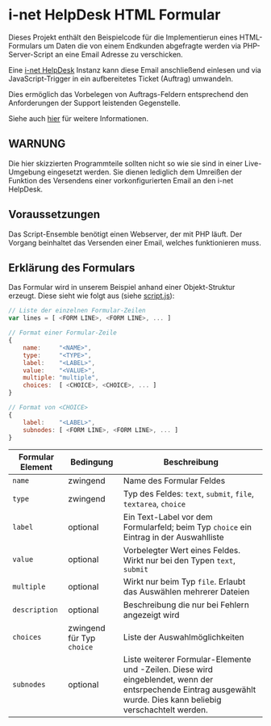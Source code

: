 # i-net HelpDesk HTML Formular

Dieses Projekt enthält den Beispielcode für die Implementierun eines HTML-Formulars um Daten die von einem Endkunden abgefragte werden via PHP-Server-Script an eine Email Adresse zu verschicken.

Eine [i-net HelpDesk](https://www.inetsoftware.de/de/products/helpdesk/) Instanz kann diese Email anschließend einlesen und via JavaScript-Trigger in ein aufbereitetes Ticket (Auftrag) umwandeln.

Dies ermöglich das Vorbelegen von Auftrags-Feldern entsprechend den Anforderungen der Support leistenden Gegenstelle.

Siehe auch [hier](https://faq.inetsoftware.de/t/erstellen-vordefinierter-formulare-fur-den-einsatz-am-i-net-helpdesk/215) für weitere Informationen.

## WARNUNG

Die hier skizzierten Programmteile sollten nicht so wie sie sind in einer Live-Umgebung eingesetzt werden. Sie dienen lediglich dem Umreißen der Funktion des Versendens einer vorkonfigurierten Email an den i-net HelpDesk.

## Voraussetzungen

Das Script-Ensemble benötigt einen Webserver, der mit PHP läuft. Der Vorgang beinhaltet das Versenden einer Email, welches funktionieren muss.

## Erklärung des Formulars

Das Formular wird in unserem Beispiel anhand einer Objekt-Struktur erzeugt. Diese sieht wie folgt aus (siehe [script.js](https://github.com/i-net-software/i-net-helpdesk-formular-demo/blob/master/script.js)):

```javascript
// Liste der einzelnen Formular-Zeilen
var lines = [ <FORM LINE>, <FORM LINE>, ... ]

// Format einer Formular-Zeile
{
    name:     "<NAME>",
    type:     "<TYPE>",
    label:    "<LABEL>",
    value:    "<VALUE>",		
    multiple: "multiple",
    choices:  [ <CHOICE>, <CHOICE>, ... ]
}

// Format von <CHOICE>
{
    label:    "<LABEL>",
    subnodes: [ <FORM LINE>, <FORM LINE>, ... ]
}
```

| Formular Element | Bedingung | Beschreibung |
|------------------|-----------|--------------|
| ```name```       | zwingend  | Name des Formular Feldes |
| ```type```       | zwingend  | Typ des Feldes: ```text```, ```submit```, ```file```, ```textarea```, ```choice``` |
| ```label```      | optional  | Ein Text-Label vor dem Formularfeld; beim Typ ```choice``` ein Eintrag in der Auswahlliste |
| ```value```      | optional  | Vorbelegter Wert eines Feldes. Wirkt nur bei den Typen ```text```, ```submit``` |
| ```multiple```   | optional  | Wirkt nur beim Typ ```file```. Erlaubt das Auswählen mehrerer Dateien |
| ```description```   | optional  | Beschreibung die nur bei Fehlern angezeigt wird |
| ```choices```   | zwingend für Typ ```choice``` | Liste der Auswahlmöglichkeiten |
| ```subnodes ```   | optional | Liste weiterer Formular-Elemente und -Zeilen. Diese wird eingeblendet, wenn der entsrpechende Eintrag ausgewählt wurde. Dies kann beliebig verschachtelt werden. |
